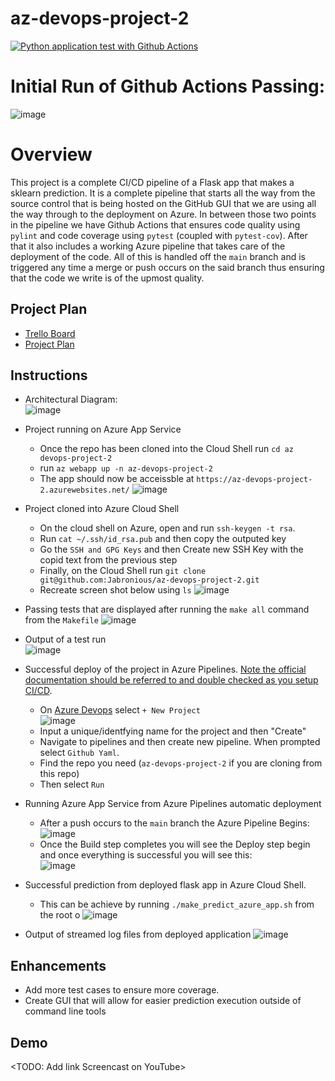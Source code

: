 # az-devops-project-2
[![Python application test with Github Actions](https://github.com/Jabronious/az-devops-project-2/actions/workflows/pythonapp.yml/badge.svg?branch=main)](https://github.com/Jabronious/az-devops-project-2/actions/workflows/pythonapp.yml)

# Initial Run of Github Actions Passing:
![image](https://user-images.githubusercontent.com/14021591/129647964-a3d62bbd-0d7b-4930-89ba-8b165c3f961a.png)

# Overview

This project is a complete CI/CD pipeline of a Flask app that makes a sklearn prediction. It is a complete pipeline that starts all the way from the source control that is being hosted on the GitHub GUI that we are using all the way through to the deployment on Azure. In between those two points in the pipeline we have Github Actions that ensures code quality using `pylint` and code coverage using `pytest` (coupled with `pytest-cov`). After that it also includes a working Azure pipeline that takes care of the deployment of the code. All of this is handled off the `main` branch and is triggered any time a merge or push occurs on the said branch thus ensuring that the code we write is of the upmost quality.

## Project Plan

- [Trello Board](https://trello.com/b/J1n6heTV/azure-devops-project-2)  
- [Project Plan](https://docs.google.com/spreadsheets/d/1XA8g_UfMBQ9fupKeEjWAxjeBuQ17x5MeRusmG4qLieU/edit?usp=sharing)

## Instructions

* Architectural Diagram:  
![image](https://user-images.githubusercontent.com/14021591/129821847-1c9d4549-aa44-4046-843c-915ea03ed05c.png)

* Project running on Azure App Service
    - Once the repo has been cloned into the Cloud Shell run `cd az devops-project-2`
    - run `az webapp up -n az-devops-project-2`
    - The app should now be acceissble at `https://az-devops-project-2.azurewebsites.net/`
    ![image](https://user-images.githubusercontent.com/14021591/129961207-d97cbf99-0c3b-421c-80b5-7d1c177000d2.png)

* Project cloned into Azure Cloud Shell
    - On the cloud shell on Azure, open and run `ssh-keygen -t rsa`.
    - Run `cat ~/.ssh/id_rsa.pub` and then copy the outputed key
    - Go the `SSH and GPG Keys` and then Create new SSH Key with the copid text from the previous step
    - Finally, on the Cloud Shell run `git clone git@github.com:Jabronious/az-devops-project-2.git`
    - Recreate screen shot below using `ls`
    ![image](https://user-images.githubusercontent.com/14021591/129959169-cdfc890f-af2b-4b24-8297-b7fbf5efbfdc.png)


* Passing tests that are displayed after running the `make all` command from the `Makefile`
    ![image](https://user-images.githubusercontent.com/14021591/129960105-7f55d27d-b270-44b0-9a4a-47746c0ae0fe.png)

* Output of a test run  
    ![image](https://user-images.githubusercontent.com/14021591/129960673-76d184bf-c170-42f3-90f0-64b8e3873a2b.png)

* Successful deploy of the project in Azure Pipelines.  [Note the official documentation should be referred to and double checked as you setup CI/CD](https://docs.microsoft.com/en-us/azure/devops/pipelines/ecosystems/python-webapp?view=azure-devops).
    - On [Azure Devops](https://dev.azure.com/) select `+ New Project`  
        ![image](https://user-images.githubusercontent.com/14021591/129962492-d9861d7b-a417-4fe5-aa00-99ace113dae6.png)
    - Input a unique/identfying name for the project and then "Create"
    - Navigate to pipelines and then create new pipeline. When prompted select `Github Yaml`.
    - Find the repo you need (`az-devops-project-2` if you are cloning from this repo)
    - Then select `Run`

* Running Azure App Service from Azure Pipelines automatic deployment
    - After a push occurs to the `main` branch the Azure Pipeline Begins:  
      ![image](https://user-images.githubusercontent.com/14021591/129995033-92c120c9-b4af-45a2-aef5-cdd454da727e.png)
    - Once the Build step completes you will see the Deploy step begin and once everything is successful you will see this:  
      ![image](https://user-images.githubusercontent.com/14021591/129995125-f71334dd-54bb-46af-974f-c3016ae2f52d.png)

* Successful prediction from deployed flask app in Azure Cloud Shell.
    - This can be achieve by running `./make_predict_azure_app.sh` from the root o
    ![image](https://user-images.githubusercontent.com/14021591/129961455-edc6e6a9-f589-4893-b1ff-b58946bb1525.png)

* Output of streamed log files from deployed application
    ![image](https://user-images.githubusercontent.com/14021591/129962109-490fc329-ea71-460f-aca1-5c913d118142.png)

## Enhancements

- Add more test cases to ensure more coverage.
- Create GUI that will allow for easier prediction execution outside of command line tools

## Demo 

<TODO: Add link Screencast on YouTube>


